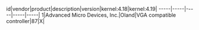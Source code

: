 id|vendor|product|description|version|kernel:4.18|kernel:4.19|
-----|-----|-----|-----|-----|
1|Advanced Micro Devices, Inc.|Oland|VGA compatible controller|87|X|

